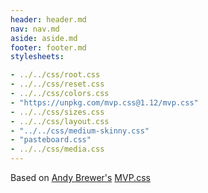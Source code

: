 ```yaml
---
header: header.md
nav: nav.md
aside: aside.md
footer: footer.md
stylesheets:

- ../../css/root.css
- ../../css/reset.css
- ../../css/colors.css
- "https://unpkg.com/mvp.css@1.12/mvp.css"
- ../../css/sizes.css
- ../../css/layout.css
- "../../css/medium-skinny.css"
- "pasteboard.css"
- ../../css/media.css
---
```

Based on [Andy Brewer's](https://www.andybrewer.com) [MVP.css](https://andybrewer.github.io/mvp/)
